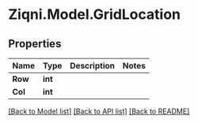 
# Ziqni.Model.GridLocation

## Properties

Name | Type | Description | Notes
------------ | ------------- | ------------- | -------------
**Row** | **int** |  | 
**Col** | **int** |  | 

[[Back to Model list]](../README.md#documentation-for-models)
[[Back to API list]](../README.md#documentation-for-api-endpoints)
[[Back to README]](../README.md)

